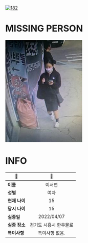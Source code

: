 [![182](https://img.shields.io/badge/%EC%8B%A4%EC%A2%85%EC%8B%A0%EA%B3%A0%EB%8A%94%20%EA%B5%AD%EB%B2%88%EC%97%86%EC%9D%B4-182-blue)](http://safe182.go.kr/index.do)

# MISSING PERSON

<img src="./missing_person.jpg">

# INFO

|🔑|💎|
|--|:--:|
|**이름**|이서연|
|**성별**|여자|
|**현재 나이**|15|
|**당시 나이**|15|
|**실종일**|2022/04/07|
|**실종 장소**|경기도 시흥시 한우물로 |
|**특이사항**|특이사항 없음.|
